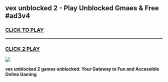 
## vex unblocked 2 - Play Unblocked Gmaes & Free #ad3v4
<h3>
<a href="https://news.freeplayer.one?title=vex_unblocked_2&ref=24F">CLICK TO PLAY</a></h3>
<hr>

<h3>
<a href="https://news.freeplayer.one?title=vex_unblocked_2&ref=24F">CLICK 2 PLAY</a>
  
</h3>

<a href="https://news.freeplayer.one?title=vex_unblocked_2&ref=24F/"><img src="https://clearcache.store/games.png"></a>


**vex unblocked 2 games unblocked: Your Gateway to Fun and Accessible Online Gaming**

